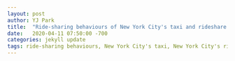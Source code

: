 ```yaml
---
layout: post
author: YJ Park
title:  "Ride-sharing behaviours of New York City's taxi and rideshare users"
date:   2020-04-11 07:50:00 -700
categories: jekyll update
tags: ride-sharing behaviours, New York City's taxi, New York City's rideshare, ride-sharing ratios
---
```

<head>
	<!-- Global site tag (gtag.js) - Google Analytics -->
	<script async src="https://www.googletagmanager.com/gtag/js?id=UA-127453746-1"></script>
	<script>
		  window.dataLayer = window.dataLayer || [];
		  function gtag(){dataLayer.push(arguments);}
		  gtag('js', new Date());

		  gtag('config', 'UA-127453746-1');
	</script>
</head>

# Project: Ride-sharing behaviours of New York City's taxi and rideshare users

## Introduction
---

The purpose of this sub-project is to explore sharing patters of passengers who are taking New York City's taxis and rideshares, including Green Boro taxis, Yellow Medallion taxis, Uber and Lyft. 



## Import packages
---

Prior to starting any analysis and visualization, I will import relevant packages to be used in this project.

```
#To get automatic reloading and inline plotting
%reload_ext autoreload
%autoreload 2
%matplotlib inline

import numpy as np
import pandas as pd
#graph visualization
import seaborn as sns
import matplotlib.pyplot as plt

import datetime as dt

import folium #folium map visualization

```

## Create dataframes from available csv files
---

The New York City (hereafter, NYC)'s taxi and rade-share data is available here: https://www1.nyc.gov/site/tlc/about/tlc-trip-record-data.page

In my case, I had New York City's Bike, MTA, Green, Yellow and Rideshare data available. However, because of their vast amount, I decided to focus on transportation modes where a single passenger would most likely use but having a sharing capacity, hence taxis and ridesharing methods such as Uber and Lyft.

To explore the data, I import the data of these transportation modes into csv files into Pandas dataframe first.

```
nyc_green_taxi_df = pd.read_csv('path_to_your_data/nyc_green_taxi.csv')
nyc_yellow_taxi_df = pd.read_csv('path_to_your_data/nyc_yellow_taxi.csv')
rideshare_df = pd.read_csv('path_to_your_datanyc_rideshare.csv')
```

I also need to create the dataframe for the mapping between the location IDs and borough (and zone) for NYC for visualization tasks later.
There are two datasets I use to this taks: 1) NYC's axi and Limousine Commission (TLC) zone data; and 2) NYC's geographical mapping between Neighborhood Tabulation Areas (NTA) codes and geographical coordinates.

```
tlc_df = pd.read_csv('path_to_your_data/tlc_zones.csv')
geo = pd.read_csv('path_to_your_data/geographic.csv')
```

From TLC data, location_id, borough, zone and nta_code are available.

![tlc_df](../../../../../../assets/images/tlc_df.PNG)

TLC data shows there are 69 zones in Manhattan and Queens and other major zones are 61 in Brooklyn and 43 in Bronx.

![tlc_df_count](../../../../../../assets/images/tlc_df_count.PNG)

Geo data can provide nta codes with their boundary coordinates.

![geo_df](../../../../../../assets/images/geo_df.PNG)


When I join nta_code between these two dataframes, I will be able to map from location_id to boough and zone to geographical coordinates for analysis and visualization later.
To make this task simple, I created an utility dataframe to hold first x and y coordinates of each nta_code.

```
nta_df = pd.DataFrame(columns=['nta', 'longitude', 'latitude'])
nta_df['nta'] = geo.columns
nta_df['longitude'] = list(geo.iloc[0])
nta_df['latitude'] = list(geo.iloc[1])
```

The simplified dataframe of geo_df is now transferred to nta_df.

![nta_df](../../../../../../assets/images/nta_df.png)


## Explore basic data available for taxi and rideshare information
---

Rideshare dataframe includes pickup and dropoff location IDs. It also includes the indication of this ride was shared or not. The data is missing a lot of coordinates of these location ids. In addition, shared_ride indicates that whether this particular ride is shared and the value is boolean rather than displaying the number of passengers shared this ride.

![rideshare_df_example](../../../../../../assets/images/rideshare_df_example.png)

Data collected from using taxis seems to be more extensive include the location information about geogrphical coordinates, trip distance and the number of passengers. However, it is missing a lot of IDs of pick up and drop off locations.

![green_taxi_df_example](../../../../../../assets/images/green_taxi_example.png)

![yellow_taxi_df_example](../../../../../../assets/images/yellow_taxi_example.png)

How many data points are available? I would like to look at the number of data points that are not NaN in the dataframe for each transport.

![number_of_datapoints](../../../../../../assets/images/number_of_datapoints.png)

Overall, it seems that the inconsistency using location coordinates or IDs needs to be addressed to combine the data from rideshare and taxis together.

## Working with the data as it is - dropping NaN on missing location IDs
---

I decided to work with the data as it is so I am dropping all NaN values.

```
filtered_nyc_yellow_df = nyc_yellow_taxi_df.dropna(subset=['pickup_location_id', 'dropoff_location_id'])
filtered_nyc_green_df = nyc_green_taxi_df.dropna(subset=['pickup_location_id', 'dropoff_location_id'])
filtered_rideshare_df = rideshare_df.dropna(subset=['pickup_location_id', 'dropoff_location_id'])
```

![drop_na_example](../../../../../../assets/images/drop_na_example.png)

When I looked at the rideshare data after dropping all NaN values, unfortuately, the shared_ride indicator is much short than other fields. Why is this the case?

------------

According to the data schema, this indicator for shared ride was added from 2017 July. To make the data consistent across rideshare and taxis, I will reduce the time period of analysis between 2017 July to the end of 2019. Because this is the most recent available time periods.

## Filter the data period between 2017 and 2019 and make a new field, shared_ride, in taxi dataframes based on passenger_count
---

### Restrict the time period for three dataframes

First, I changed pick up and drop off datetime fields into pandas date time data type so that we can work with limiting the time period easier.


```
#yellow taxis
filtered_nyc_yellow_df['pickup_datetime'] = pd.to_datetime(filtered_nyc_yellow_df['pickup_datetime'])
filtered_nyc_yellow_df['dropoff_datetime'] = pd.to_datetime(filtered_nyc_yellow_df['dropoff_datetime'])
#green taxis
filtered_nyc_green_df['pickup_datetime'] = pd.to_datetime(filtered_nyc_green_df['pickup_datetime'])
filtered_nyc_green_df['dropoff_datetime'] = pd.to_datetime(filtered_nyc_green_df['dropoff_datetime'])
#rideshare
filtered_rideshare_df['pickup_datetime'] = pd.to_datetime(filtered_rideshare_df['pickup_datetime'])
filtered_rideshare_df['dropoff_datetime'] = pd.to_datetime(filtered_rideshare_df['dropoff_datetime'])
```

Then, I masked only limited time periods, in this case, 2017 July to 2019 December.

```
#decide start and end dates
start_date = '2017-07-01'
end_date = '2019-12-31'

#mask other dates
yellow_mask = (filtered_nyc_yellow_df['pickup_datetime'] >= start_date) & (filtered_nyc_yellow_df['dropoff_datetime'] <= end_date)
green_mask = (filtered_nyc_green_df['pickup_datetime'] > start_date) & (filtered_nyc_green_df['dropoff_datetime'] <= end_date)
rideshare_mask = (filtered_rideshare_df['pickup_datetime'] >= start_date) & (filtered_rideshare_df['dropoff_datetime'] <= end_date)

#get filtered time periods
filtered_nyc_yellow_df = filtered_nyc_yellow_df.loc[yellow_mask]
filtered_nyc_green_df = filtered_nyc_green_df.loc[green_mask]
filtered_rideshare_df = filtered_rideshare_df.loc[rideshare_mask]
```

It turned out that actual 2019 data is up to June 30th rather than December 31st for all datasets.

```
time_filtered_nyc_yellow_df['pickup_datetime'].min(), time_filtered_nyc_yellow_df['pickup_datetime'].max(),\
time_filtered_nyc_yellow_df['dropoff_datetime'].min(), time_filtered_nyc_yellow_df['dropoff_datetime'].max()
```

![actual_timeperiod](../../../../../../assets/images/actual_timeperiod.png)

In the end, I have approximately data points of 440k for yellow taxis, 200k for green taxis and 2.3 mil for rideshares.

![time_filtered](../../../../../../assets/images/time_filtered.png)

### Replace NaN to 0 value for the shared_ride indicator in rideshare_df

Because currently the shared_ride indicator in rideshare_df only has the value of 1 if shared, its values are counted as 600k rather than 2.3 mil. I need to fill in 0 for this indicator so that it is a binary indicator.

```
time_filtered_rideshare_df = time_filtered_rideshare_df.fillna(0)
```

Now, shared_ride is counted as the same number with other fields.
![shared_ride](../../../../../../assets/images/shared_ride.png)

### Create a shared_ride indicator for taxis for a comparison

Finally, I will create a shared_ride indicator for taxi dataframes based on the passenger count. If the number of passengers are larger than 1, this will be the indicator 1, otherwise 0.

This is not strictly a like-to-like comparison because passengers greater than 1 may not be a sharing; for example, a couple in a taxi would be counted as 2 but still not sharing with other passengers.
Similarly, for rideshare such as Uber and Lyft, the shared_ride indicator 0 may represent a group of passengers greater than one.


```
def classify_shared_ride(row):
    if row['passenger_count']>1.0:
        return 1
    elif row['passenger_count']==1.0:
        return 0
    else:
        return np.NaN

time_filtered_nyc_yellow_df['shared_ride'] = filtered_nyc_yellow_df.apply(lambda row: classify_shared_ride(row), axis=1)
time_filtered_nyc_green_df['shared_ride'] = filtered_nyc_green_df.apply(lambda row: classify_shared_ride(row), axis=1)
```

After creating a ride-sharing indicator, I will drop all NaN values because there are cases where the number of passenger was recorded as 0. 
For example, 407,454 shared-ride indicators are available out of 411,437 occurences.

![example_yellow_num_shared_ride](../../../../../../assets/images/example_yellow_num_shared_ride.png)

These instances will be removed from the dataframes.

```
#drop the empty columns
time_filtered_nyc_yellow_df = time_filtered_nyc_yellow_df.drop(['pickup_longitude', 'pickup_latitude', 
                                                      'dropoff_longitude', 'dropoff_latitude'], axis=1)
time_filtered_nyc_green_df = time_filtered_nyc_green_df.drop(['pickup_longitude', 'pickup_latitude', 
                                                      'dropoff_longitude', 'dropoff_latitude'], axis=1)
#filter non-empty shared_ride indicator
time_filtered_nyc_yellow_df = time_filtered_nyc_yellow_df[time_filtered_nyc_yellow_df['shared_ride'].notnull()]
time_filtered_nyc_green_df = time_filtered_nyc_green_df[time_filtered_nyc_green_df['shared_ride'].notnull()]
```

After cleaning the dataframes, there are 407,454 and 184.370 data points for yellow and green taxis, respectively while 2,214,027 data points for the rideshare transports.

![remaining_data](../../../../../../assets/images/remaining_data.png)

Then, to make a ride-sharing ratio, make an occurence to 1 to count all occurences of the rides on rush hours by each transportation mode later.

```
time_filtered_nyc_yellow_df['occurence'] = 1
time_filtered_nyc_green_df['occurence'] = 1
time_filtered_rideshare_df['occurence'] = 1
``` 

## Explore behavioural patterns of rideshares and taxis
---

First, I created the shared ride ratio values by each transport mode.

```
#create ride-sharing ratio for rideshares such as Uber and Lyft
top10_rideshare_df = time_filtered_rideshare_df[['pickup_location_id', 'shared_ride','occurence']]\
                    .groupby(['pickup_location_id'])\
                    .sum()\
                    .reset_index()\
                    .sort_values(['occurence'], ascending=False)
top10_rideshare_df['shared_ride_ratio'] = round((top10_rideshare_df['shared_ride']/top10_rideshare_df['occurence'])*100, 2)

#create ride-sharing ratio for yellow taxis
top10_yellow_df = time_filtered_nyc_yellow_df[['pickup_location_id', 'shared_ride','occurence']]\
                    .groupby(['pickup_location_id'])\
                    .sum()\
                    .reset_index()\
                    .sort_values(['occurence'], ascending=False)
top10_yellow_df['shared_ride_ratio'] = round((top10_yellow_df['shared_ride']/top10_yellow_df['occurence'])*100, 2)

#create ride-sharing ratio for green taxis
top10_green_df = time_filtered_nyc_green_df[['pickup_location_id', 'shared_ride','occurence']]\
                    .groupby(['pickup_location_id'])\
                    .sum()\
                    .reset_index()\
                    .sort_values(['occurence'], ascending=False)
top10_green_df['shared_ride_ratio'] = round((top10_green_df['shared_ride']/top10_green_df['occurence'])*100, 2)
```

Now, let us look at which boroughs and zones are having better or worse ride-sharing ratios. To do so, I need to join the prepared dataframes with the tlc zone dataframe, like below.

```
top10_rideshare_df_loc = top10_rideshare_df.join(tlc_df.set_index('location_id')[['borough', 'zone', 'service_zone', 'nta_code']], on='pickup_location_id')
top10_yellow_df_loc = top10_yellow_df.join(tlc_df.set_index('location_id')[['borough', 'zone', 'service_zone', 'nta_code']], on='pickup_location_id')
top10_green_df_loc = top10_green_df.join(tlc_df.set_index('location_id')[['borough', 'zone', 'service_zone', 'nta_code']], on='pickup_location_id')
```

For the purpose of the analysis, I look at the instances of more than 10,000 occurences of pick ups, look at the top 50 ratio of shared ride across rideshares and taxis.
Three findings arise from looking at the ride-sharing ratio out of its occurences (i.e. how much percentage of the ride-sharing occurs during rush hours) by each transport mode.

1) When examining only ride areas with more_than_10k_occurences, 102 data points are available. However, this number is dominated by rideshares (85 out of 102), not taxis.
It seems that between July 2017 and July 2019, rideshares were popular during rush hours. The other interpretation can be the data for taxis may not be complete so less number of occurences could have been recorded.

![more_than_10k_occurences](../../../../../../assets/images/more_than_10k_occurences.png)

2) Shared ratios for green taxis seems to be lowest, consistently between 12.81% and 21.07%. However, the interpretation here is quite difficult to make because the comparison between rideshare and two taxis is not a fair one. The only clear points here are: where there is one passenger only, these rides are not shared; and the ride-sharing ratio of yellow taxis seems to be higher than that of green taxis.

![violin_chart_mode](../../../../../../assets/images/violin_chart_mode.png)

3) The average shared ratios for Brookyn seems to be higher than those of Mahattan and Queens. For rush hours, not much data is available for the shared ratios for Bronx.

![violin_chart_borough](../../../../../../assets/images/violin_chart_borough.png)  

Let us now look at problem areas - areas that contain large occurences during rush-hours, but having a low sharing ratio. To investigate this, bottom 20 pick up areas are selected based on its ratio and plot these areas with the occurences. If the size of scatter dots are larger, the occurences of that particular pick up location are greater.

![bottom_20](../../../../../../assets/images/bottom_20.png)

It is clear that the highest occurences locations for the worst sharing ratio encompasses: 1) TriBeCa/Civic Center, 2) Times Sq/Theatre District, 3) SoHo, 4) JFK Airport, and 5) LaGuardia Airport. During rush hours of July 2017 to July 2019, the occurences show more than 14,000 trips from these locations but the sharing ratio is around 10-18% only via rideshares.

The last comparison analysis is to visualize the ride-sharing ratio by its percentage and its source. The code below is using folium map with CartoDB dark_matter to visualize the ratio with the size of circles.

```
#util function for deciding the size of the circles to represent shared ratio
def get_size(shared_percent):
    if shared_percent >= 27:
        size = 10
    elif shared_percent >= 25 and shared_percent < 27:
        size = 8
    elif shared_percent >= 23 and shared_percent < 25:
        size = 6
    elif shared_percent >= 21 and shared_percent < 23: 
        size = 4
    elif shared_percent < 21:
        size = 2
    return size

#using folium map, visualize apprximate longitude and attitude of tlc zones for ride occurences greater than 10,000 
nyc_map = folium.Map(location=[40.693943, -73.985880],
                        zoom_start=10,
                        tiles="CartoDB dark_matter")
for idx, row in all_df_10k_loc.iterrows():
    
    if row["longitude"] and row["latitude"]:

        shared_percent = row["shared_ride_ratio"]
        if row['source']=='rideshare':
            color = "#736AFF" #purple
        elif row['source']=='green_taxi':
            color = "#00CC66" #yellow
        elif row['source']=='yellow_taxi':
            color = "#CCCC00" #green
        
        size = get_size(shared_percent)

        popup_text = "Source: {}<br>Zone: {}<br>Shared_ratio: {}<br>"
        popup_text = popup_text.format(row["source"],
                      row["zone"], str(shared_percent)+'%')

        folium.CircleMarker(location=(row["latitude"],
                                      row["longitude"]),
                            radius=size,
                            color=color,
                            popup=folium.Popup(popup_text, parse_html=False),
                                fill=True).add_to(nyc_map)

nyc_map
```

With the code above, the ride sharing ratios are represented on the New York City's map 1) by the different size of circles (the larger circles represent larger ride-sharing ratios); and 2) by the different transport mode (purple: rideshares, yellow: yellow taxis, green: green taxis). This map is interactive and the source of ride, zone and its sharing ratio can be seen by clicking a particular circle on the map.

![map_over_10k](../../../../../../assets/images/map_over_10k.png)


## Conclusion and limitation of this analysis

After going through the analysis, I found that rideshares may not have been used to deliver 'true' ride-sharing in certain areas during rush hours. Overall, increase in ‘true’ ride-sharing may be required to make NYC’s rides more efficient during rush hours since a large disparity from ride-sharing ratios is observed between the areas during rush hours (e.g. Lenox Hill East: 40.04% vs JFK Airport: 11.42%).

It is noted that ride-sharing ratio cannot be compared fairly across different transportation methods currently due to a lack of information in the datasets of Yellow taxi and Green taxi. To prepare a fair analysis for a better traffic situation in NYC, it would be helpful to record a ride-share indicator for taxis.